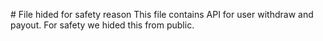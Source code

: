 # File hided for safety reason
This file contains API for user withdraw and payout. 
For safety we hided this from public.
